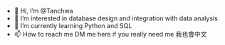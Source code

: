 - 👋 Hi, I’m @Tanchwa
- 👀 I’m interested in database design and integration with data analysis
- 🌱 I’m currently learning Python and SQL
- 📫 How to reach me DM me here if you really need me 
我也會中文

<!---
Tanchwa/Tanchwa is a ✨ special ✨ repository because its `README.md` (this file) appears on your GitHub profile.
You can click the Preview link to take a look at your changes.
--->
